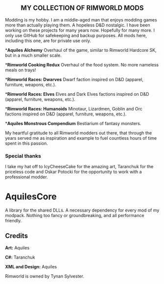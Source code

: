 <h2><center>MY COLLECTION OF RIMWORLD MODS</center></h2>
<p>Modding is my hobby. I am a middle-aged man that enjoys modding games more than actually playing them. A hopeless D&D nostalgic. I have been working on these projects for many years now. Hopefully for many more. I only use GitHub for safekeeping and backup purposes. All mods here, including this one, are for private use only.</p>
<p>*<b>Aquiles Alchemy</b> Overhaul of the game, similar to Rimworld Hardcore SK, but in a much smaller scale.</p>
<p>*<b>Rimworld Cooking Redux</b> Overhaul of the food system. No more nameless meals on trays!</p>
<p>*<b>Rimworld Races: Dwarves</b> Dwarf faction inspired on D&D (apparel, furniture, weapons, etc.).</p>
<p>*<b>Rimworld Races: Elves</b> Elves and Dark Elves factions inspired on D&D (apparel, furniture, weapons, etc.).</p>
<p>*<b>Rimworld Races: Humanoids</b> Minotaur, Lizardmen, Goblin and Orc factions inspired on D&D (apparel, furniture, weapons, etc.).</p>
<p>*<b>Aquiles Monstrous Compendium</b> Bestiarium of fantasy monsters.</p>
My heartful gratitude to all Rimworld modders out there, that through the years served me as inspiration and example to fuel countless hours of time spent in this passion.
<h3>Special thanks</h3>
I take my hat off to IcyCheeseCake for the amazing art, Taranchuk for the priceless code and Oskar Potocki for the opportunity to work with a professional modder.

# AquilesCore
<p>A library for the shared DLLs. A necessary dependency for every mod of my modpack. Nothing too fancy or groundbreaking, and all performance friendly.</p>
<h2>Credits</h2>
<p> <b>Art:</b> Aquiles</p>
<p> <b>C#:</b> Taranchuk</p>
<p> <b>XML and Design:</b> Aquiles</p>

Rimworld is owned by Tynan Sylvester.
